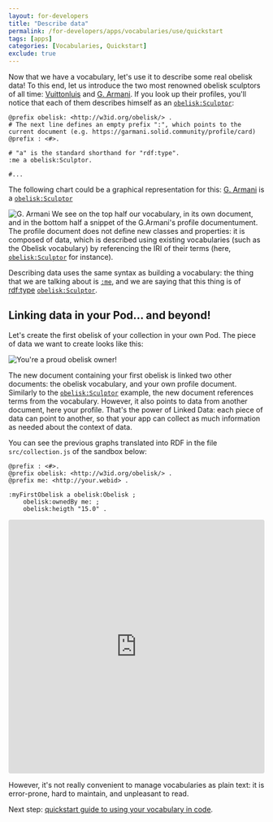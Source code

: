 ```yaml
---
layout: for-developers
title: "Describe data"
permalink: /for-developers/apps/vocabularies/use/quickstart
tags: [apps]
categories: [Vocabularies, Quickstart]
exclude: true
---
```


Now that we have a vocabulary, let's use it to describe some real obelisk data! To this end, let us introduce the two most renowned obelisk sculptors of all time: [Vuittonluis](https://vuittonluis.solid.community/profile/card#me) and [G. Armani](https://garmani.solid.community/profile/card#me). If you look up their profiles, you'll notice that each of them describes himself as an [`obelisk:Sculptor`](http://w3id.org/obelisk/Sculptor):
```turtle
@prefix obelisk: <http://w3id.org/obelisk/> .
# The next line defines an empty prefix ":", which points to the current document (e.g. https://garmani.solid.community/profile/card)
@prefix : <#>.

# "a" is the standard shorthand for "rdf:type".
:me a obelisk:Sculptor.

#...
```
The following chart could be a graphical representation for this:
[G. Armani](https://garmani.solid.community/profile/card) is a [`obelisk:Sculptor`](http://w3id.org/obelisk/Sculptor)

![G. Armani]({{site.baseurl}}/assets/img/tutorials/vocabularies/obelisk_vocab_2.png)
We see on the top half our vocabulary, in its own document, and in the bottom half a snippet of the G.Armani's profile documentument. The profile document does not define new classes and properties: it is composed of data, which is described using existing vocabularies (such as the Obelisk vocabulary) by referencing the IRI of their terms (here, [`obelisk:Sculptor`](http://w3id.org/obelisk/Sculptor) for instance).

Describing data uses the same syntax as building a vocabulary: the thing that we are talking about is [`:me`](https://garmani.solid.community/profile/card#me), and we are saying that this thing is of [rdf:type](http://www.w3.org/1999/02/22-rdf-syntax-ns#type) [`obelisk:Sculptor`](http://w3id.org/obelisk/Sculptor).  

## Linking data in your Pod... and beyond!

Let's create the first obelisk of your collection in your own Pod. The piece of data we want to create looks like this:

![You're a proud obelisk owner!]({{site.baseurl}}/assets/img/tutorials/vocabularies/obelisk_vocab_3.png)

The new document containing your first obelisk is linked two other documents: the obelisk vocabulary, and your own profile document. Similarly to the [`obelisk:Sculptor`](http://w3id.org/obelisk/Sculptor) example, the new document references terms from the vocabulary. However, it also points to data from another document, here your profile. That's the power of Linked Data: each piece of data can point to another, so that your app can collect as much information as needed about the context of data.

You can see the previous graphs translated into RDF in the file `src/collection.js` of the sandbox below:
```turtle
@prefix : <#>.
@prefix obelisk: <http://w3id.org/obelisk/> .
@prefix me: <http://your.webid> .

:myFirstObelisk a obelisk:Obelisk ;
    obelisk:ownedBy me: ;
    obelisk:heigth "15.0" .
```

<iframe src="https://codesandbox.io/embed/my-first-obelisk-collection-1ybvq?fontsize=14" title="my first obelisk collection" allow="geolocation; microphone; camera; midi; vr; accelerometer; gyroscope; payment; ambient-light-sensor; encrypted-media; usb" style="width:100%; height:500px; border:0; border-radius: 4px; overflow:hidden;" sandbox="allow-modals allow-forms allow-popups allow-scripts allow-same-origin"></iframe>

However, it's not really convenient to manage vocabularies as plain text: it is error-prone, hard to maintain, and unpleasant to read.

Next step: [quickstart guide to using your vocabulary in code](/for-developers/apps/vocabularies/code/quickstart).
